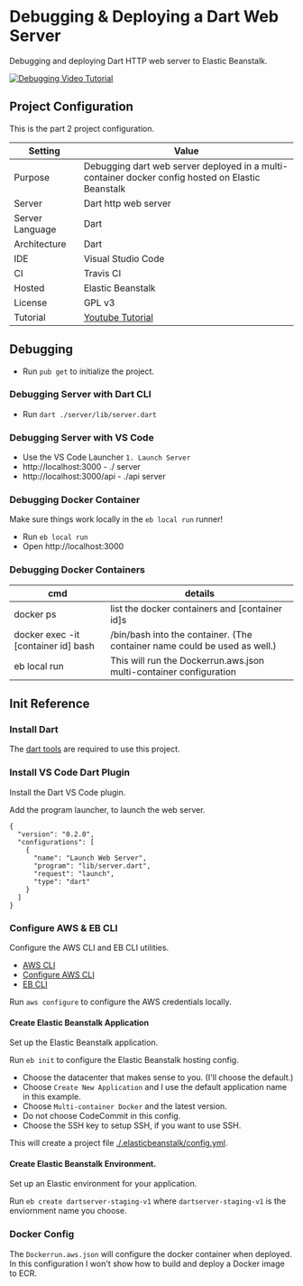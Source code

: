 # Debugging & Deploying a Dart Web Server
Debugging and deploying Dart HTTP web server to Elastic Beanstalk.

[![Debugging Video Tutorial](https://img.youtube.com/vi/xxxxxx/0.jpg)](https://www.youtube.com/watch?v=xxxxxx)


## Project Configuration
This is the part 2 project configuration.

| Setting | Value |
| --- | --- |
| Purpose | Debugging dart web server deployed in a multi-container docker config hosted on Elastic Beanstalk |
| Server | Dart http web server |
| Server Language | Dart |
| Architecture | Dart |
| IDE | Visual Studio Code |
| CI | Travis CI |
| Hosted | Elastic Beanstalk |
| License | GPL v3 |
| Tutorial | [Youtube Tutorial](https://www.youtube.com/watch?v=xxxx) |



## Debugging

* Run `pub get` to initialize the project.

### Debugging Server with Dart CLI

* Run `dart ./server/lib/server.dart`

### Debugging Server with VS Code

* Use the VS Code Launcher `1. Launch Server`
* http://localhost:3000 - ./ server
* http://localhost:3000/api - ./api server

### Debugging Docker Container
Make sure things work locally in the `eb local run` runner!

* Run `eb local run`
* Open http://localhost:3000

### Debugging Docker Containers
| cmd | details |
| --- | --- |
| docker ps | list the docker containers and [container id]s |
| docker exec -it [container id] bash| /bin/bash into the container. (The container name could be used as well.) |
| eb local run | This will run the Dockerrun.aws.json multi-container configuration  |  



## Init Reference

### Install Dart
The [dart tools](https://dart.dev/get-dart) are required to use this project. 

### Install VS Code Dart Plugin
Install the Dart VS Code plugin. 

Add the program launcher, to launch the web server.
```
{
  "version": "0.2.0",
  "configurations": [
    {
      "name": "Launch Web Server",
      "program": "lib/server.dart",
      "request": "launch",
      "type": "dart"
    }
  ]
}
```

### Configure AWS & EB CLI
Configure the AWS CLI and EB CLI utilities.

* [AWS CLI](https://docs.aws.amazon.com/cli/latest/userguide/cli-chap-install.html)
* [Configure AWS CLI](https://docs.aws.amazon.com/cli/latest/userguide/cli-chap-configure.html)
* [EB CLI](https://docs.aws.amazon.com/elasticbeanstalk/latest/dg/eb-cli3.html)

Run `aws configure` to configure the AWS credentials locally.

#### Create Elastic Beanstalk Application
Set up the Elastic Beanstalk application.

Run `eb init` to configure the Elastic Beanstalk hosting config.

* Choose the datacenter that makes sense to you. (I'll choose the default.)
* Choose `Create New Application` and I use the default application name in this example.
* Choose `Multi-container Docker` and the latest version.
* Do not choose CodeCommit in this config.
* Choose the SSH key to setup SSH, if you want to use SSH.

This will create a project file [./.elasticbeanstalk/config.yml](./.elasticbeanstalk/config.yml).

#### Create Elastic Beanstalk Environment.
Set up an Elastic environment for your application. 

Run `eb create dartserver-staging-v1` where `dartserver-staging-v1` is the enviornment name you choose. 

### Docker Config
The `Dockerrun.aws.json` will configure the docker container when deployed. 
In this configuration I won't show how to build and deploy a Docker image to ECR.


